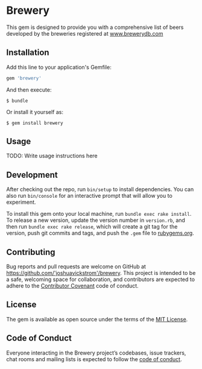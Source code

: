# Brewery

This gem is designed to provide you with a comprehensive list of beers developed by the breweries registered at www.brewerydb.com

## Installation

Add this line to your application's Gemfile:

```ruby
gem 'brewery'
```

And then execute:

    $ bundle

Or install it yourself as:

    $ gem install brewery

## Usage

TODO: Write usage instructions here

## Development

After checking out the repo, run `bin/setup` to install dependencies. You can also run `bin/console` for an interactive prompt that will allow you to experiment.

To install this gem onto your local machine, run `bundle exec rake install`. To release a new version, update the version number in `version.rb`, and then run `bundle exec rake release`, which will create a git tag for the version, push git commits and tags, and push the `.gem` file to [rubygems.org](https://rubygems.org).

## Contributing

Bug reports and pull requests are welcome on GitHub at https://github.com/'joshuavickstrom'/brewery. This project is intended to be a safe, welcoming space for collaboration, and contributors are expected to adhere to the [Contributor Covenant](http://contributor-covenant.org) code of conduct.

## License

The gem is available as open source under the terms of the [MIT License](https://opensource.org/licenses/MIT).

## Code of Conduct

Everyone interacting in the Brewery project’s codebases, issue trackers, chat rooms and mailing lists is expected to follow the [code of conduct](https://github.com/'joshuavickstrom'/brewery/blob/master/CODE_OF_CONDUCT.md).
